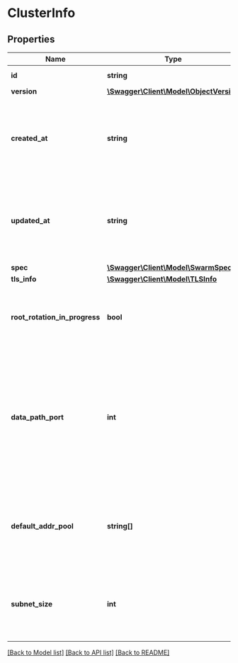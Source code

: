 # ClusterInfo

## Properties
Name | Type | Description | Notes
------------ | ------------- | ------------- | -------------
**id** | **string** | The ID of the swarm. | [optional] 
**version** | [**\Swagger\Client\Model\ObjectVersion**](ObjectVersion.md) |  | [optional] 
**created_at** | **string** | Date and time at which the swarm was initialised in [RFC 3339](https://www.ietf.org/rfc/rfc3339.txt) format with nano-seconds. | [optional] 
**updated_at** | **string** | Date and time at which the swarm was last updated in [RFC 3339](https://www.ietf.org/rfc/rfc3339.txt) format with nano-seconds. | [optional] 
**spec** | [**\Swagger\Client\Model\SwarmSpec**](SwarmSpec.md) |  | [optional] 
**tls_info** | [**\Swagger\Client\Model\TLSInfo**](TLSInfo.md) |  | [optional] 
**root_rotation_in_progress** | **bool** | Whether there is currently a root CA rotation in progress for the swarm | [optional] 
**data_path_port** | **int** | DataPathPort specifies the data path port number for data traffic. Acceptable port range is 1024 to 49151. If no port is set or is set to 0, the default port (4789) is used. | [optional] 
**default_addr_pool** | **string[]** | Default Address Pool specifies default subnet pools for global scope networks. | [optional] 
**subnet_size** | **int** | SubnetSize specifies the subnet size of the networks created from the default subnet pool. | [optional] 

[[Back to Model list]](../README.md#documentation-for-models) [[Back to API list]](../README.md#documentation-for-api-endpoints) [[Back to README]](../README.md)


